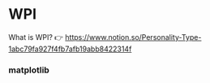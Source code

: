# WPI
What is WPI? 👉 https://www.notion.so/Personality-Type-1abc79fa927f4fb7afb19abb8422314f
### matplotlib
